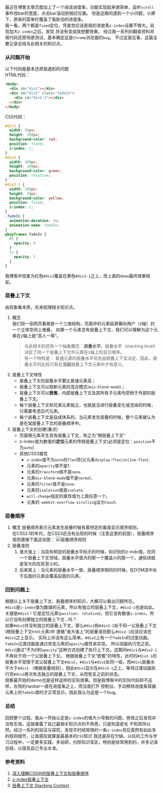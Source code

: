 最近在博客文章页面加上了一个阅读进度条，功能实现起来很简单，监听`scroll`事件改bar的宽度，点击bar滚动到相应位置。
但是这期间遇到一个小问题，小屏下，原来的菜单栏覆盖了我新加的进度条。  
我一看，两个都是`fixed`定位，凭直觉应该是我的进度条`z-index`设置不够大。自信加大`z-index`之后，发现
并没有变成我想要效果。
经过我一系列的翻查资料并用代码还原场景测试，基本确定这是`Chrome`浏览器的`bug`。
不过这是后事，这篇主要记录总结与此相关的知识点。

### 从问题开始
以下代码能基本还原我遇到的问题  
HTML代码：
```html
<body>
  <div id="div1"></div>
  <div id="div2" class="fadeIn">
    <div id="div2-1"></div>
  </div>
</body>
```
CSS代码：
```css
#div1 {
  width: 50px;
  height: 200px;
  background-color: red;
  position: fixed;
  z-index: 1;
}
#div2 {
  width: 200px;
  height: 200px;
  background-color: green;
  position: relative;
}
#div2-1 {
  width: 200px;
  height: 50px;
  background-color: yellow;
  position: fixed;
  z-index: 2;
}
.fadeIn {
  animation-duration: 2s;      
  animation-name: fadeIn;
}
@keyframes fadeIn {
  0% {
    opacity: 0
  }
  to {
    opacity: 1
  }
}
```
我博客中现象为红色`#div1`覆盖在黄色`#div2-1`之上，而上面的`demo`最终效果相反。

### 层叠上下文
由现象看本质，先来梳理相关知识点。
1. 概念  
  我们将一张网页看做是一个三维结构，页面中的元素延屏幕向用户（z轴）的一个立体空间上堆叠，
  如果一个元素含有层叠上下文，我们可以理解为这个元素在z轴上就“高人一等”。
      > 与此相关的还有一个抽象概念：**层叠水平**。层叠水平（stacking level）决定了同一个层叠上下文中元素在z轴上的显示顺序。  
      有一个特性是： 普通元素的层叠水平优先由层叠上下文决定，因此，层叠水平的比较只有在**当前**层叠上下文元素中才有意义。
2. 层叠上下文特性
   - 层叠上下文的层叠水平要比普通元素高；
   - 层叠上下文可以阻断元素的混合模式(`mix-blend-mode`)；
   - 层叠上下文可以**嵌套**，内部层叠上下文及其所有子元素均受制于外部的层叠上下文。
   - 每个层叠上下文和兄弟元素独立，也就是当进行层叠变化或渲染的时候，只需要考虑后代元素。
   - 每个层叠上下文是自成体系的，当元素发生层叠的时候，整个元素被认为是在**父**层叠上下文的层叠顺序中。
3. 层叠上下文的创建(重点)
    - 页面根元素天生具有层叠上下文，称之为“根层叠上下文”
    - z-index值为数值的**定位**元素的传统层叠上下文(必须是定位：`position`不为`auto`)
    - 其他CSS3属性
      - `z-index`值不为`auto`的`flex`项(父元素`display:flex|inline-flex`).
      - 元素的`opacity`值不是1.
      - 元素的`transform`值不是`none`.
      - 元素`mix-blend-mode`值不是`normal`.
      - 元素的`filter`值不是`none`.
      - 元素的`isolation`值是`isolate`.
      - `will-change`指定的属性值为上面任意一个。
      - 元素的`-webkit-overflow-scrollin`g设为`touch`.


### 层叠顺序
  1. 概念
    层叠顺序表示元素发生层叠时候有着特定的垂直显示顺序规则。  
    在CSS2.1的年代，在CSS3还没有出现的时候（注意这里的前提），层叠顺序规则遵循下面这张图：
    ![层叠顺序规则](http://image.zhangxinxu.com/image/blog/201601/2016-01-07_235108.png)
  2. 层叠准则
      1. 谁大谁上：当具有明显的层叠水平标示的时候，如识别的z-indx值，在同一个层叠上下文领域，层叠水平值大的那一个覆盖小的那一个。通俗讲就是官大的压死官小的。
      2. 后来居上：当元素的层叠水平一致、层叠顺序相同的时候，在DOM流中处于后面的元素会覆盖前面的元素。

### 回到问题上
根据以上关于层叠上下文、层叠顺序的知识，大概可以看出问题所在。  
`#div1`是`z-index`值为数值的元素，所以有独立的层叠上下文，`#div2-1`也是如此。
关键是`#div2`！它是定位元素(`position: relative`)，但它没有数值`z-index`，所以它没有创建独立的层叠上下文...吗？  
如果`#div2`并没有独立的层叠上下文，那么`#div1`和`#div2-1`处于同一父层叠上下文(根层叠上下文`html`元素)中
遵循“谁大谁上”的层叠准则那么`#div2-1`应该应该在`#div1`之上显示。
实际上并没有这么简单。`#div2`上有一个`fadeIn`的过度动画。`fadeIn`过渡动画是通过改变元素的`opacity`属性来实现。
所以动画执行完之前，`#div2`通过“不为0的`opacity`”这种方式创建了执行上下文。这期间`#div1`与`#div2-1`不再处于同一个父层叠上下文。
根据层叠上下文“嵌套”的特性，此时的`#div2-1`的层叠水平受限于其父层叠上下文`#div2`，`#div1`与`#div2`处同一级，而`#div1`层叠水平大于`#div1`
（根据层叠规则），因此`#div1`显示在`#div2-1`之上，等待过渡动画执行完`#div2`再次失去独立的层叠上下文，从而恢复之前的状态。  
观察最开始的demo也是这样这样的实际效果。但是我博客中的实际代码却不这样，左侧的navbar一直在进度条之上，而当我打开
控制台，手动移除进度条容器元素上的`fadeIn`类时才正常显示。因此我认为这是一个bug。  

### 总结
回顾整个过程，我从一开始认定是`z-index`的值大小导致的问题，修改之后发现并没有生效。这就暴露了自己最相关知识点的不熟悉，只是知道皮毛
不知其所以然。经过一系列的验证与探究，发现平时经常用的一条`z-index`背后竟然有如此多的规则细节，让我感叹就算是最基本的`CSS`知识
我还是存在欠缺。以后的工作与学习过程中，一定要多实践，多钻研，扫除知识盲区，特别是经常用到的，并多记录总结，以提高自己专业水准。

### 参考资料
1. [深入理解CSS中的层叠上下文和层叠顺序](http://www.zhangxinxu.com/wordpress/2016/01/understand-css-stacking-context-order-z-index/)
2. [z-index层叠上下文](http://www.jianshu.com/p/d5cc3e1e432c)
3. [层叠上下文 Stacking Context](http://www.cnblogs.com/elcarim5efil/p/4764607.html)